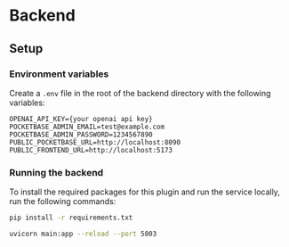 # Backend

## Setup

### Environment variables

Create a `.env` file in the root of the backend directory with the following variables:

```
OPENAI_API_KEY={your openai api key}
POCKETBASE_ADMIN_EMAIL=test@example.com
POCKETBASE_ADMIN_PASSWORD=1234567890
PUBLIC_POCKETBASE_URL=http://localhost:8090
PUBLIC_FRONTEND_URL=http://localhost:5173
```

### Running the backend

To install the required packages for this plugin and run the service locally, run the following commands:

```bash
pip install -r requirements.txt

uvicorn main:app --reload --port 5003
```
